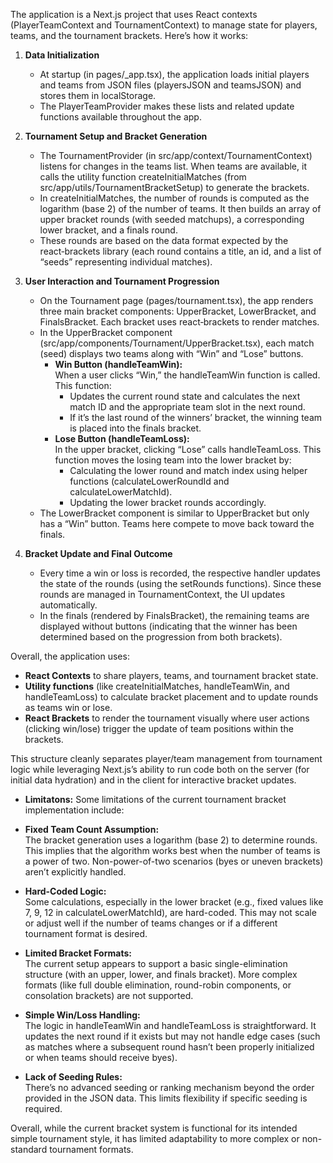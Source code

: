 The application is a Next.js project that uses React contexts (PlayerTeamContext and TournamentContext) to manage state for players, teams, and the tournament brackets. Here’s how it works:

1. **Data Initialization**  
   - At startup (in pages/_app.tsx), the application loads initial players and teams from JSON files (playersJSON and teamsJSON) and stores them in localStorage.  
   - The PlayerTeamProvider makes these lists and related update functions available throughout the app.

2. **Tournament Setup and Bracket Generation**  
   - The TournamentProvider (in src/app/context/TournamentContext) listens for changes in the teams list. When teams are available, it calls the utility function createInitialMatches (from src/app/utils/TournamentBracketSetup) to generate the brackets.  
   - In createInitialMatches, the number of rounds is computed as the logarithm (base 2) of the number of teams. It then builds an array of upper bracket rounds (with seeded matchups), a corresponding lower bracket, and a finals round.  
   - These rounds are based on the data format expected by the react‑brackets library (each round contains a title, an id, and a list of “seeds” representing individual matches).

3. **User Interaction and Tournament Progression**  
   - On the Tournament page (pages/tournament.tsx), the app renders three main bracket components: UpperBracket, LowerBracket, and FinalsBracket. Each bracket uses react‑brackets to render matches.
   - In the UpperBracket component (src/app/components/Tournament/UpperBracket.tsx), each match (seed) displays two teams along with “Win” and “Lose” buttons.
     - **Win Button (handleTeamWin):**  
       When a user clicks “Win,” the handleTeamWin function is called. This function:
         - Updates the current round state and calculates the next match ID and the appropriate team slot in the next round.
         - If it’s the last round of the winners’ bracket, the winning team is placed into the finals bracket.
     - **Lose Button (handleTeamLoss):**  
       In the upper bracket, clicking “Lose” calls handleTeamLoss. This function moves the losing team into the lower bracket by:
         - Calculating the lower round and match index using helper functions (calculateLowerRoundId and calculateLowerMatchId).
         - Updating the lower bracket rounds accordingly.
   - The LowerBracket component is similar to UpperBracket but only has a “Win” button. Teams here compete to move back toward the finals.

4. **Bracket Update and Final Outcome**  
   - Every time a win or loss is recorded, the respective handler updates the state of the rounds (using the setRounds functions). Since these rounds are managed in TournamentContext, the UI updates automatically.
   - In the finals (rendered by FinalsBracket), the remaining teams are displayed without buttons (indicating that the winner has been determined based on the progression from both brackets).

Overall, the application uses:
- **React Contexts** to share players, teams, and tournament bracket state.
- **Utility functions** (like createInitialMatches, handleTeamWin, and handleTeamLoss) to calculate bracket placement and to update rounds as teams win or lose.
- **React Brackets** to render the tournament visually where user actions (clicking win/lose) trigger the update of team positions within the brackets.

This structure cleanly separates player/team management from tournament logic while leveraging Next.js’s ability to run code both on the server (for initial data hydration) and in the client for interactive bracket updates.


- **Limitatons:**
Some limitations of the current tournament bracket implementation include:

- **Fixed Team Count Assumption:**  
  The bracket generation uses a logarithm (base 2) to determine rounds. This implies that the algorithm works best when the number of teams is a power of two. Non-power-of-two scenarios (byes or uneven brackets) aren’t explicitly handled.

- **Hard-Coded Logic:**  
  Some calculations, especially in the lower bracket (e.g., fixed values like 7, 9, 12 in calculateLowerMatchId), are hard-coded. This may not scale or adjust well if the number of teams changes or if a different tournament format is desired.

- **Limited Bracket Formats:**  
  The current setup appears to support a basic single-elimination structure (with an upper, lower, and finals bracket). More complex formats (like full double elimination, round-robin components, or consolation brackets) are not supported.

- **Simple Win/Loss Handling:**  
  The logic in handleTeamWin and handleTeamLoss is straightforward. It updates the next round if it exists but may not handle edge cases (such as matches where a subsequent round hasn’t been properly initialized or when teams should receive byes).

- **Lack of Seeding Rules:**  
  There’s no advanced seeding or ranking mechanism beyond the order provided in the JSON data. This limits flexibility if specific seeding is required.

Overall, while the current bracket system is functional for its intended simple tournament style, it has limited adaptability to more complex or non-standard tournament formats.